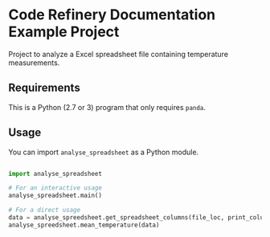 
# Code Refinery Documentation Example Project

Project to analyze a Excel spreadsheet file containing temperature measurements.



## Requirements

This is a Python (2.7 or 3) program that only requires `panda`.


## Usage

You can import `analyse_spreadsheet` as a Python module.

```python

import analyse_spreadsheet

# For an interactive usage
analyse_spreadsheet.main()

# For a direct usage
data = analyse_spreedsheet.get_spreadsheet_columns(file_loc, print_columns=False)
analyse_spreedsheet.mean_temperature(data)
```


